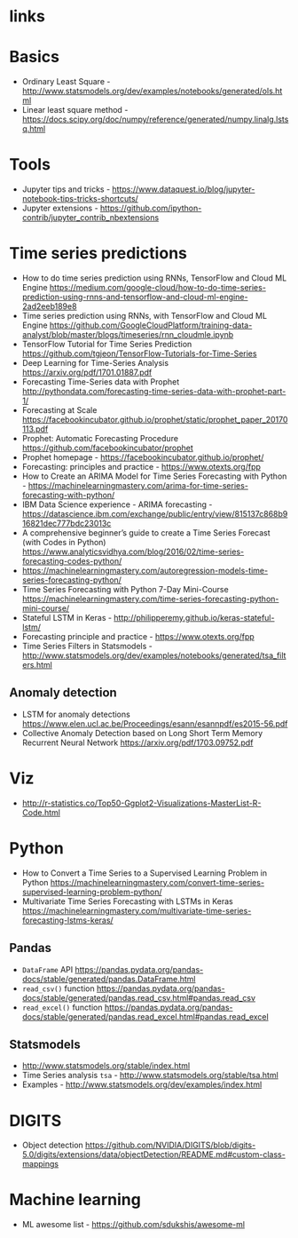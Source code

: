 # links

# Basics 
- Ordinary Least Square - <http://www.statsmodels.org/dev/examples/notebooks/generated/ols.html>
- Linear least square method - <https://docs.scipy.org/doc/numpy/reference/generated/numpy.linalg.lstsq.html>

# Tools
- Jupyter tips and tricks - <https://www.dataquest.io/blog/jupyter-notebook-tips-tricks-shortcuts/>
- Jupyter extensions - <https://github.com/ipython-contrib/jupyter_contrib_nbextensions>


# Time series predictions 
- How to do time series prediction using RNNs, TensorFlow and Cloud ML Engine <https://medium.com/google-cloud/how-to-do-time-series-prediction-using-rnns-and-tensorflow-and-cloud-ml-engine-2ad2eeb189e8>
- Time series prediction using RNNs, with TensorFlow and Cloud ML Engine <https://github.com/GoogleCloudPlatform/training-data-analyst/blob/master/blogs/timeseries/rnn_cloudmle.ipynb>
- TensorFlow Tutorial for Time Series Prediction <https://github.com/tgjeon/TensorFlow-Tutorials-for-Time-Series>
- Deep Learning for Time-Series Analysis <https://arxiv.org/pdf/1701.01887.pdf>
- Forecasting Time-Series data with Prophet <http://pythondata.com/forecasting-time-series-data-with-prophet-part-1/>
- Forecasting at Scale <https://facebookincubator.github.io/prophet/static/prophet_paper_20170113.pdf>
- Prophet: Automatic Forecasting Procedure <https://github.com/facebookincubator/prophet>
- Prophet homepage - <https://facebookincubator.github.io/prophet/>
- Forecasting: principles and practice - <https://www.otexts.org/fpp>
- How to Create an ARIMA Model for Time Series Forecasting with Python - <https://machinelearningmastery.com/arima-for-time-series-forecasting-with-python/>
- IBM Data Science experience - ARIMA forecasting - <https://datascience.ibm.com/exchange/public/entry/view/815137c868b916821dec777bdc23013c> 
- A comprehensive beginner’s guide to create a Time Series Forecast (with Codes in Python) <https://www.analyticsvidhya.com/blog/2016/02/time-series-forecasting-codes-python/>
- <https://machinelearningmastery.com/autoregression-models-time-series-forecasting-python/>
- Time Series Forecasting with Python 7-Day Mini-Course <https://machinelearningmastery.com/time-series-forecasting-python-mini-course/>
- Stateful LSTM in Keras - <http://philipperemy.github.io/keras-stateful-lstm/>
- Forecasting principle and practice - <https://www.otexts.org/fpp>
- Time Series Filters in Statsmodels - <http://www.statsmodels.org/dev/examples/notebooks/generated/tsa_filters.html>

## Anomaly detection 
- LSTM for anomaly detections <https://www.elen.ucl.ac.be/Proceedings/esann/esannpdf/es2015-56.pdf>
- Collective Anomaly Detection based on Long Short Term Memory Recurrent Neural Network <https://arxiv.org/pdf/1703.09752.pdf>

# Viz
- http://r-statistics.co/Top50-Ggplot2-Visualizations-MasterList-R-Code.html

# Python 
- How to Convert a Time Series to a Supervised Learning Problem in Python <https://machinelearningmastery.com/convert-time-series-supervised-learning-problem-python/>
- Multivariate Time Series Forecasting with LSTMs in Keras <https://machinelearningmastery.com/multivariate-time-series-forecasting-lstms-keras/>

## Pandas 
- `DataFrame` API <https://pandas.pydata.org/pandas-docs/stable/generated/pandas.DataFrame.html>
- `read_csv()` function <https://pandas.pydata.org/pandas-docs/stable/generated/pandas.read_csv.html#pandas.read_csv>
- `read_excel()` function <https://pandas.pydata.org/pandas-docs/stable/generated/pandas.read_excel.html#pandas.read_excel>

## Statsmodels
- <http://www.statsmodels.org/stable/index.html>
- Time Series analysis `tsa` - <http://www.statsmodels.org/stable/tsa.html>
- Examples - <http://www.statsmodels.org/dev/examples/index.html>

# DIGITS
- Object detection <https://github.com/NVIDIA/DIGITS/blob/digits-5.0/digits/extensions/data/objectDetection/README.md#custom-class-mappings>

# Machine learning 
- ML awesome list - <https://github.com/sdukshis/awesome-ml>

